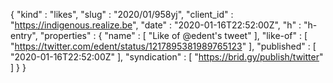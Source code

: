 {
  "kind" : "likes",
  "slug" : "2020/01/958yj",
  "client_id" : "https://indigenous.realize.be",
  "date" : "2020-01-16T22:52:00Z",
  "h" : "h-entry",
  "properties" : {
    "name" : [ "Like of @edent's tweet" ],
    "like-of" : [ "https://twitter.com/edent/status/1217895381989765123" ],
    "published" : [ "2020-01-16T22:52:00Z" ],
    "syndication" : [ "https://brid.gy/publish/twitter" ]
  }
}
